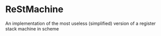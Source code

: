 ReStMachine
===========

An implementation of the most useless (simplified) version of a register stack machine in scheme
